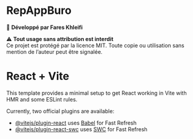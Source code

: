 # RepAppBuro  
📌 **Développé par Fares Khleifi**  

⚠️ **Tout usage sans attribution est interdit**  
Ce projet est protégé par la licence MIT. Toute copie ou utilisation sans mention de l’auteur peut être signalée.

# React + Vite

This template provides a minimal setup to get React working in Vite with HMR and some ESLint rules.

Currently, two official plugins are available:

- [@vitejs/plugin-react](https://github.com/vitejs/vite-plugin-react/blob/main/packages/plugin-react/README.md) uses [Babel](https://babeljs.io/) for Fast Refresh
- [@vitejs/plugin-react-swc](https://github.com/vitejs/vite-plugin-react-swc) uses [SWC](https://swc.rs/) for Fast Refresh
